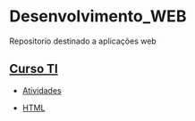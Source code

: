 # Desenvolvimento_WEB
Repositorio destinado a aplicações  web

## [__Curso TI__](https://github.com/Igor0155/Desenvolvimento-WEB/tree/main/Curso_TI)

  - [Atividades](https://github.com/Igor0155/Desenvolvimento-WEB/tree/main/Curso_TI/Atividades)

  - [HTML](https://github.com/Igor0155/Desenvolvimento-WEB/tree/main/Curso_TI/HTML)



